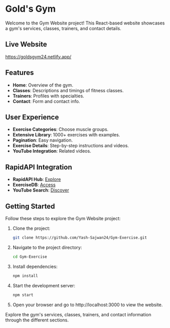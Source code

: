 # Gold's Gym

Welcome to the Gym Website project! This React-based website showcases a gym's services, classes, trainers, and contact details.

## Live Website 

https://goldsgym24.netlify.app/

## Features

- **Home**: Overview of the gym.
- **Classes**: Descriptions and timings of fitness classes.
- **Trainers**: Profiles with specialties.
- **Contact**: Form and contact info.

## User Experience

- **Exercise Categories**: Choose muscle groups.
- **Extensive Library**: 1000+ exercises with examples.
- **Pagination**: Easy navigation.
- **Exercise Details**: Step-by-step instructions and videos.
- **YouTube Integration**: Related videos.

## RapidAPI Integration

- **RapidAPI Hub**: [Explore](https://rapidapi.com/hub?utm_source=youtube.com%2FJavaScriptMastery&utm_medium=referral&utm_campaign=DevRel%2F)
- **ExerciseDB**: [Access](https://rapidapi.com/justin-WFnsXH_t6/api/exercisedb?utm_source=youtube.com%2FJavaScriptMastery&utm_medium=referral&utm_campaign=DevRel)
- **YouTube Search**: [Discover](https://rapidapi.com/h0p3rwe/api/youtube-search-and-download?utm_source=youtube.com%2FJavaScriptMastery&utm_medium=referral&utm_campaign=DevRel)

## Getting Started

Follow these steps to explore the Gym Website project:

1. Clone the project:
   ```bash
   git clone https://github.com/Yash-Sajwan24/Gym-Exercise.git
   ```

2. Navigate to the project directory:
   ```bash
   cd Gym-Exercise
   ```
3. Install dependencies:
   ```bash
   npm install
   ```
4. Start the development server:
   ```bash
   npm start
   ```
5. Open your browser and go to http://localhost:3000 to view the website.

Explore the gym's services, classes, trainers, and contact information through the different sections.
   

